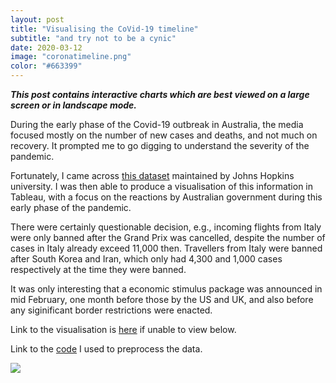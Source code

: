 ```yaml
---
layout: post
title: "Visualising the CoVid-19 timeline"
subtitle: "and try not to be a cynic"
date: 2020-03-12
image: "coronatimeline.png"
color: "#663399"
---
```

***This post contains interactive charts which are best viewed on a large screen or in landscape mode.***

During the early phase of the Covid-19 outbreak in Australia, the media focused mostly on the number of new cases and deaths, and not much on recovery. It prompted me to go digging to understand the severity of the pandemic.

Fortunately, I came across [this dataset](https://github.com/CSSEGISandData/COVID-19) maintained by Johns Hopkins university. I was then able to produce a visualisation of this information in Tableau, with a focus on the reactions by Australian government during this early phase of the pandemic. 

There were certainly questionable decision, e.g., incoming flights from Italy were only banned after the Grand Prix was cancelled, despite the number of cases in Italy already exceed 11,000 then. Travellers from Italy were banned after South Korea and Iran, which only had 4,300 and 1,000 cases respectively at the time they were banned. 

It was only interesting that a economic stimulus package was announced  in mid February, one month before those by the US and UK, and also before any siginificant border restrictions were enacted.

Link to the visualisation is [here](https://public.tableau.com/profile/tri1422#!/vizhome/CoVtrends/CoV-19-story?publish=yes) if unable to view below.

Link to the [code](https://github.com/tri47/CoVid-19-trends) I used to preprocess the data. 



<div class='tableauPlaceholder' id='viz1586685144652' style='position: relative'><noscript><a href='#'><img alt=' ' src='https:&#47;&#47;public.tableau.com&#47;static&#47;images&#47;Co&#47;CoVtrends&#47;CoV-19-story&#47;1_rss.png' style='border: none' /></a></noscript><object class='tableauViz'  style='display:none;'><param name='host_url' value='https%3A%2F%2Fpublic.tableau.com%2F' /> <param name='embed_code_version' value='3' /> <param name='site_root' value='' /><param name='name' value='CoVtrends&#47;CoV-19-story' /><param name='tabs' value='no' /><param name='toolbar' value='yes' /><param name='static_image' value='https:&#47;&#47;public.tableau.com&#47;static&#47;images&#47;Co&#47;CoVtrends&#47;CoV-19-story&#47;1.png' /> <param name='animate_transition' value='yes' /><param name='display_static_image' value='yes' /><param name='display_spinner' value='yes' /><param name='display_overlay' value='yes' /><param name='display_count' value='yes' /><param name='filter' value='publish=yes' /></object></div>                

<script type='text/javascript'>                    var divElement = document.getElementById('viz1586685144652');                    var vizElement = divElement.getElementsByTagName('object')[0];                    vizElement.style.width='1000px';vizElement.style.height='827px';                    var scriptElement = document.createElement('script');                    scriptElement.src = 'https://public.tableau.com/javascripts/api/viz_v1.js';                    vizElement.parentNode.insertBefore(scriptElement, vizElement);             
   </script>